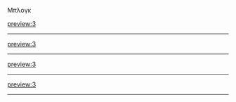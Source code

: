 Μπλογκ

[preview:3](posts/naxos.md)
- - - -
[preview:3](posts/naxos.md)
- - - -
[preview:3](posts/naxos.md)
- - - -
[preview:3](posts/naxos.md)
- - - -
